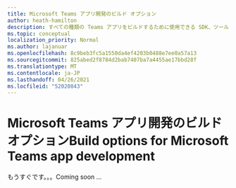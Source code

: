 ```yaml
---
title: Microsoft Teams アプリ開発のビルド オプション
author: heath-hamilton
description: すべての種類の Teams アプリをビルドするために使用できる SDK、ツール、API について説明します。
ms.topic: conceptual
localization_priority: Normal
ms.author: lajanuar
ms.openlocfilehash: 8c9beb3fc5a1550da4ef4203b0488e7ee0a57a13
ms.sourcegitcommit: 825abed2f8784d2bab7407ba7a4455ae17bbd28f
ms.translationtype: MT
ms.contentlocale: ja-JP
ms.lasthandoff: 04/26/2021
ms.locfileid: "52020843"
---
```

# <a name="build-options-for-microsoft-teams-app-development"></a><span data-ttu-id="d9b74-103">Microsoft Teams アプリ開発のビルド オプション</span><span class="sxs-lookup"><span data-stu-id="d9b74-103">Build options for Microsoft Teams app development</span></span>

<span data-ttu-id="d9b74-104">もうすぐです。。。</span><span class="sxs-lookup"><span data-stu-id="d9b74-104">Coming soon ...</span></span>
